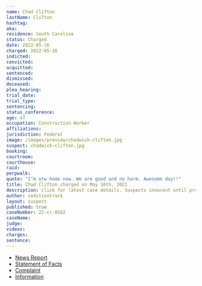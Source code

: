 ```yaml
---
name: Chad Clifton
lastName: Clifton
hashtag:
aka:
residence: South Carolina
status: Charged
date: 2022-05-16
charged: 2022-05-16
indicted:
convicted:
acquitted:
sentenced:
dismissed:
deceased:
plea_hearing:
trial_date:
trial_type:
sentencing:
status_conference:
age: 47
occupation: Construction Worker
affiliations:
jurisdiction: Federal
image: /images/preview/chadwick-clifton.jpg
suspect: chadwick-clifton.jpg
booking:
courtroom:
courthouse:
raid:
perpwalk:
quote: "I’m otw home now. We are good and no harm. Awesome day!!"
title: Chad Clifton charged on May 16th, 2022
description: Click for latest case details. Suspects innocent until proven guilty.
author: seditiontrack
layout: suspect
published: true
caseNumber: 22-cr-0182
caseName:
judge:
videos:
charges:
sentence:
---
```

- [News Report](https://www.heraldonline.com/news/local/crime/article261637562.html)
- [Statement of Facts](https://www.justice.gov/usao-dc/case-multi-defendant/file/1507421/download)
- [Complaint](https://www.justice.gov/usao-dc/case-multi-defendant/file/1507426/download)
- [Information](https://extremism.gwu.edu/sites/g/files/zaxdzs2191/f/Chad%20Clifton%20and%20David%20Johnston%20Information.pdf)
